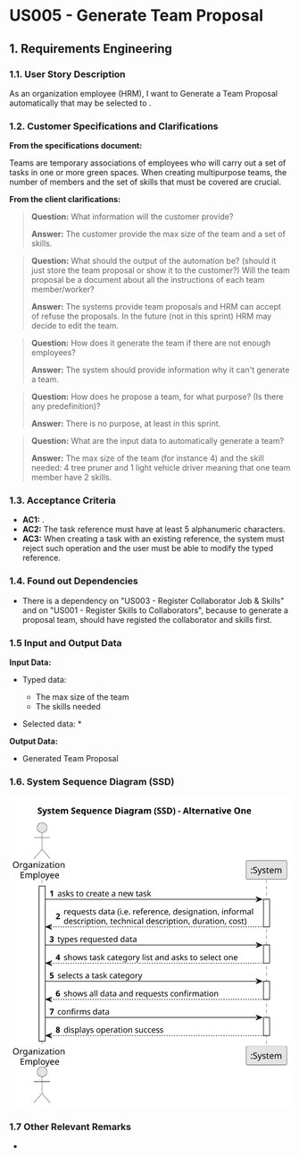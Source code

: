 # US005 - Generate Team Proposal


## 1. Requirements Engineering

### 1.1. User Story Description

As an organization employee (HRM), I want to Generate a Team Proposal automatically that may be selected to .

### 1.2. Customer Specifications and Clarifications 

**From the specifications document:**

Teams are temporary associations of employees who will carry out a set of tasks in one or more green spaces. When creating multipurpose teams, the number of members and the set of skills that must be covered are crucial.

**From the client clarifications:**

> **Question:** What information will the customer provide?
>
> **Answer:** The customer provide the max size of the team and a set of skills.

> **Question:** What should the output of the automation be? (should it just store the team proposal or show it to the customer?)  Will the team proposal be a document about all the instructions of each team member/worker?
>
> **Answer:** The systems provide team proposals and HRM can accept of refuse the proposals. In the future (not in this sprint) HRM may decide to edit the team.

> **Question:** How does it generate the team if there are not enough employees?
>
> **Answer:** The system should provide information why it can't generate a team.

> **Question:** How does he propose a team, for what purpose? (Is there any predefinition)?
>
> **Answer:** There is no purpose, at least in this sprint.

> **Question:** What are the input data to automatically generate a team?
> 
> **Answer:** The max size of the team (for instance 4) and the skill needed: 4 tree pruner and 1 light vehicle driver meaning that one team member have 2 skills.

### 1.3. Acceptance Criteria

* **AC1:** .
* **AC2:** The task reference must have at least 5 alphanumeric characters.
* **AC3:** When creating a task with an existing reference, the system must reject such operation and the user must be able to modify the typed reference.

### 1.4. Found out Dependencies

* There is a dependency on "US003 - Register Collaborator Job & Skills" and on "US001 - Register Skills to Collaborators", because to generate a proposal team, should have registed the collaborator and skills first.

### 1.5 Input and Output Data

**Input Data:**

* Typed data:
    * The max size of the team
    * The skills needed
	
* Selected data:
    * 

**Output Data:**

* Generated Team Proposal

### 1.6. System Sequence Diagram (SSD)

![System Sequence Diagram - Alternative One](svg/us006-system-sequence-diagram-alternative-one.svg)

### 1.7 Other Relevant Remarks

* 
